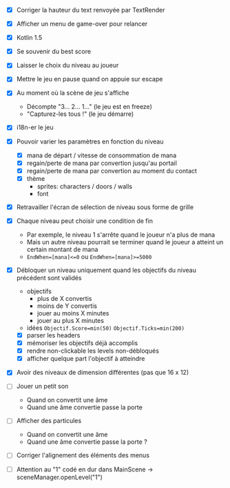 - [x] Corriger la hauteur du text renvoyée par TextRender
- [x] Afficher un menu de game-over pour relancer

- [x] Kotlin 1.5

- [x] Se souvenir du best score

- [x] Laisser le choix du niveau au joueur

- [x] Mettre le jeu en pause quand on appuie sur escape

- [x] Au moment où la scène de jeu s'affiche
    - Décompte "3... 2... 1..." (le jeu est en freeze)
    - "Capturez-les tous !" (le jeu démarre)

- [x] i18n-er le jeu

- [x] Pouvoir varier les paramètres en fonction du niveau
  - [x] mana de départ / vitesse de consommation de mana
  - [x] regain/perte de mana par convertion jusqu'au portail
  - [x] regain/perte de mana par convertion au moment du contact
  - [x] thème
      - sprites: characters / doors / walls
      - font
    
- [x] Retravailler l'écran de sélection de niveau sous forme de grille

- [x] Chaque niveau peut choisir une condition de fin
  - Par exemple, le niveau 1 s'arrête quand le joueur n'a plus de mana
  - Mais un autre niveau pourrait se terminer quand le joueur a atteint un certain montant de mana
  - `EndWhen=[mana]<=0` ou `EndWhen=[mana]>=5000`

- [x] Débloquer un niveau uniquement quand les objectifs du niveau précédent sont validés
    - objectifs
        - plus de X convertis
        - moins de Y convertis
        - jouer au moins X minutes
        - jouer au plus X minutes
    - idées
      `Objectif.Score=min(50)`
      `Objectif.Ticks=min(200)`
    - [x] parser les headers
    - [x] mémoriser les objectifs déjà accomplis
    - [x] rendre non-clickable les levels non-débloqués
    - [x] afficher quelque part l'objectif à atteindre

- [x] Avoir des niveaux de dimension différentes (pas que 16 x 12)

- [ ] Jouer un petit son
  - Quand on convertit une âme
  - Quand une âme convertie passe la porte

- [ ] Afficher des particules
  - Quand on convertit une âme
  - Quand une âme convertie passe la porte ?
    
- [ ] Corriger l'alignement des éléments des menus

- [ ] Attention au "1" codé en dur dans MainScene -> sceneManager.openLevel("1")